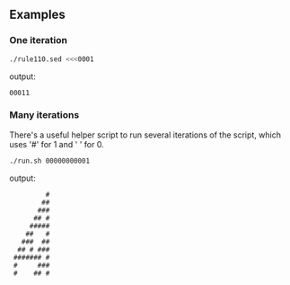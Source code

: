 
## Examples

### One iteration

```sh
./rule110.sed <<<0001
```
output:
```
00011
```

### Many iterations

There's a useful helper script to run several iterations of the script, which
uses '#' for 1 and ' ' for 0.

```sh
./run.sh 00000000001
```
output:
```
         #
        ##
       ###
      ## #
     #####
    ##   #
   ###  ##
  ## # ###
 ####### #
 #     ###
 #    ## #
```

